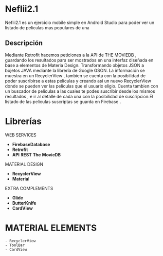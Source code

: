 # Neflii2.1

Neflii2.1 es un ejercicio mobile simple en Android Studio para poder ver un listado de peliculas mas populares de una

## Descripción

Mediante Retrofit hacemos peticiones a la API de THE MOVIEDB , guardando los resultados para ser mostrados en una interfaz 
diseñada en base a elementos de Materia Design. Transformando objetos JSON a bojetos JAVA mediante la librería de Google GSON.
La información se muestra en un RecyclerView  , tambien se cuenta con la posibilidad de poder suscribirse a estas peliculas 
y creando asi un nuevo RecyclerView donde se pueden ver las peliculas que el usuario eligio.
Cuenta tambien con un buscador de peliculas a las cuales te podes suscribir desde los mismos resultados , e ir al detalle de 
cada una con la posibilidad de suscripcion.El listado de las peliculas suscriptas se guarda en Firebase .

# Librerías

WEB SERVICES

* **FirebaseDatabase**
* **Retrofit**
* **API** **REST** **The** **MovieDB**

MATERIAL DESIGN

* **RecyclerView**
* **Material**

EXTRA COMPLEMENTS

* **Glide**
* **ButterKnife**
* **CardView**

# MATERIAL ELEMENTS

    - RecyclerView
    - ToolBar
    - CardView
